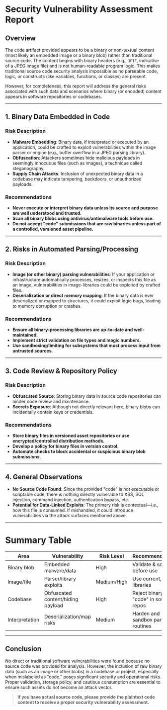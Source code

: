# Security Vulnerability Assessment Report

## Overview

The code artifact provided appears to be a binary or non-textual content (most likely an embedded image or a binary blob) rather than traditional source code. The content begins with binary headers (e.g., `JFIF`, indicative of a JPEG image file) and is not human-readable program logic. This makes traditional source code security analysis impossible as no parseable code, logic, or constructs (like variables, functions, or classes) are present.

However, for completeness, this report will address the general risks associated with such data and scenarios where binary (or encoded) content appears in software repositories or codebases.

---

## 1. Binary Data Embedded in Code

### Risk Description

- **Malware Embedding**: Binary data, if interpreted or executed by an application, could be crafted to exploit vulnerabilities within the image parser or engine (e.g., buffer overflow in a JPEG parsing library).
- **Obfuscation**: Attackers sometimes hide malicious payloads in seemingly innocuous files (such as images), a technique called steganography.
- **Supply Chain Attacks**: Inclusion of unexpected binary data in a codebase may indicate tampering, backdoors, or unauthorized payloads.

### Recommendations

- **Never execute or interpret binary data unless its source and purpose are well understood and trusted.**
- **Scan all binary blobs using antivirus/antimalware tools before use.**
- **Do not accept "code" submissions that are raw binaries unless part of a controlled, versioned asset pipeline.**

---

## 2. Risks in Automated Parsing/Processing

### Risk Description

- **Image (or other binary) parsing vulnerabilities**: If your application or infrastructure automatically processes, resizes, or inspects this file as an image, vulnerabilities in image-libraries could be exploited by crafted files.
- **Deserialization or direct memory mapping**: If the binary data is ever deserialized or mapped to structures, it could exploit logic bugs, leading to memory corruption or crashes.

### Recommendations

- **Ensure all binary-processing libraries are up-to-date and well-maintained.**
- **Implement strict validation on file types and magic numbers.**
- **Use sandboxing/limiting for subsystems that must process input from untrusted sources.**

---

## 3. Code Review & Repository Policy

### Risk Description

- **Obfuscated Source**: Storing binary data in source code repositories can hinder code review and maintenance.
- **Secrets Exposure**: Although not directly relevant here, binary blobs can incidentally contain keys or credentials.

### Recommendations

- **Store binary files in versioned asset repositories or use encrypted/controlled distribution methods.**
- **Develop a policy for binary files in version control.**
- **Automate checks to block accidental or suspicious binary blob submissions.**

---

## 4. General Observations

- **No Source Code Found**: Since the provided "code" is not executable or scriptable code, there is nothing directly vulnerable to XSS, SQL injection, command injection, authentication bypass, etc.
- **Potential for Data-Linked Exploits**: The primary risk is contextual—i.e., how this file is consumed. If mishandled, it could introduce vulnerabilities via the attack surfaces mentioned above.

---

# Summary Table

| Area         | Vulnerability                     | Risk Level | Recommendation                       |
|--------------|-----------------------------------|------------|---------------------------------------|
| Binary blob  | Embedded malware/data             | High       | Validate & scan before use           |
| Image/file   | Parser/library exploits           | Medium/High| Use current, safe libraries          |
| Codebase     | Obfuscated content/hiding payload | High       | Reject binary "code" in source repos |
| Interpretation| Deserialization/map risks        | Medium     | Harden and sandbox parsing routines  |

---

## Conclusion

No direct or traditional software vulnerabilities were found because no source code was provided for analysis. However, the inclusion of raw binary data (such as an image or other blobs) in a codebase or project, especially when mislabeled as "code," poses significant security and operational risks. Proper validation, storage policy, and cautious consumption are essential to ensure such assets do not become an attack vector.

> **If you have actual source code, please provide the plaintext code content to receive a proper security vulnerability assessment.**